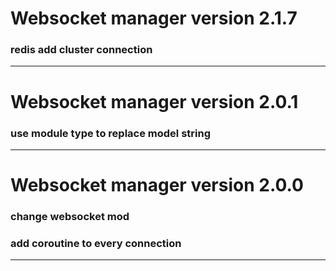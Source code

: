 # Websocket manager  version 2.1.7

### redis add cluster connection
---------------------------------------------------------


# Websocket manager  version 2.0.1

### use module type to replace model string
---------------------------------------------------------


# Websocket manager  version 2.0.0

### change websocket mod
### add coroutine to every connection
---------------------------------------------------------